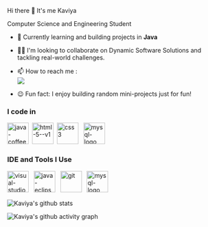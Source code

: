 Hi there 👋 It's me Kaviya 

Computer Science and Engineering Student



- 🌱 Currently learning and building projects in **Java**

- 👯‍♀️ I'm looking to collaborate on Dynamic Software Solutions and tackling real-world challenges.
  
- 📫 How to reach me :
  <br /> [<img src="https://img.shields.io/badge/Gmail-D14836?style=for-the-badge&logo=gmail&logoColor=white" />](kaviya.s0806@mail.com)
  
-  😉 Fun fact: I enjoy building random mini-projects just for fun!

  ### I code in 
  <img height="50" width="50" src="https://img.icons8.com/color/48/java-coffee-cup-logo--v1.png" alt="java-coffee-cup-logo--v1"/>&nbsp;&nbsp;<img height="50" width="50" src="https://img.icons8.com/color/48/html-5--v1.png" alt="html-5--v1"/>&nbsp;&nbsp;<img height="50" width="50" src="https://img.icons8.com/color/48/css3.png" alt="css3"/> &nbsp;&nbsp;<img width="50" height="50" src="https://img.icons8.com/color/48/mysql-logo.png" alt="mysql-logo"/>
### IDE and Tools I Use
<img width="50" height="50" src="https://img.icons8.com/fluency-systems-filled/50/228BE6/visual-studio-code-2019.png" alt="visual-studio-code-2019"/> &nbsp;&nbsp;<img width="50" height="50" src="https://img.icons8.com/officexs/16/java-eclipse.png" alt="java-eclipse"/> &nbsp;&nbsp;<img width="50" height="50" src="https://img.icons8.com/color/48/git.png" alt="git"/> &nbsp;&nbsp;<img width="50" height="50" src="https://img.icons8.com/material/24/228BE6/mysql-logo.png" alt="mysql-logo"/>


![Kaviya's github stats](https://github-readme-stats.vercel.app/api?username=kaviya-sivasankar&theme=dark&show_icons=true&&hide=issues,contribs)

![Kaviya's github activity graph](https://github-readme-activity-graph.vercel.app/graph?username=kaviya-sivasankar&bg_color=000000&color=ffffff&line=51f565&point=ffffff&area=true&hide_border=true)

<!---
kaviya-sivasankar/kaviya-sivasankar is a ✨ special ✨ repository because its `README.md` (this file) appears on your GitHub profile.
You can click the Preview link to take a look at your

